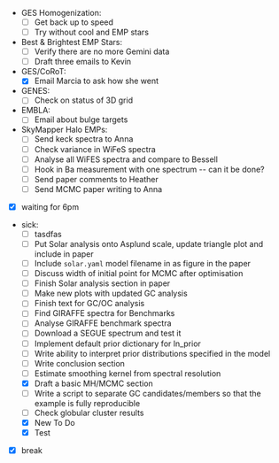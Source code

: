 - GES Homogenization:
  - [ ] Get back up to speed 
  - [ ] Try without cool and EMP stars
- Best & Brightest EMP Stars:
  - [ ] Verify there are no more Gemini data
  - [ ] Draft three emails to Kevin
- GES/CoRoT:
  - [X] Email Marcia to ask how she went
- GENES:
  - [ ] Check on status of 3D grid
- EMBLA:
  - [ ] Email about bulge targets 
- SkyMapper Halo EMPs:
  - [ ] Send keck spectra to Anna
  - [ ] Check variance in WiFeS spectra
  - [ ] Analyse all WiFES spectra and compare to Bessell
  - [ ] Hook in Ba measurement with one spectrum -- can it be done?
  - [ ] Send paper comments to Heather
  - [ ] Send MCMC paper writing to Anna 
- [X] waiting for 6pm
- sick:
  - [ ] tasdfas
  - [ ] Put Solar analysis onto Asplund scale, update triangle plot and include in paper
  - [ ] Include `solar.yaml` model filename in as figure in the paper
  - [ ] Discuss width of initial point for MCMC after optimisation
  - [ ] Finish Solar analysis section in paper
  - [ ] Make new plots with updated GC analysis
  - [ ] Finish text for GC/OC analysis
  - [ ] Find GIRAFFE spectra for Benchmarks
  - [ ] Analyse GIRAFFE benchmark spectra
  - [ ] Download a SEGUE spectrum and test it
  - [ ] Implement default prior dictionary for ln_prior
  - [ ] Write ability to interpret prior distributions specified in the model
  - [ ] Write conclusion section
  - [ ] Estimate smoothing kernel from spectral resolution
  - [X] Draft a basic MH/MCMC section
  - [ ] Write a script to separate GC candidates/members so that the example is fully reproducible
  - [ ] Check globular cluster results
  - [X] New To Do
  - [X] Test
- [X] break
